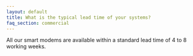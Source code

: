 ```yaml
---
layout: default
title: What is the typical lead time of your systems?
faq_section: commercial
---
```


All our smart modems are available within a standard lead time of 4 to 8 working weeks.